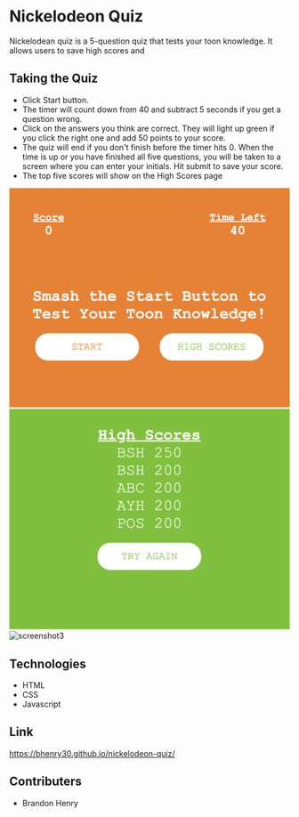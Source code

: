 # Nickelodeon Quiz

Nickelodean quiz is a 5-question quiz that tests your toon knowledge. It allows users to save high scores and 

## Taking the Quiz

* Click Start button.
* The timer will count down from 40 and subtract 5 seconds if you get a question wrong.
* Click on the answers you think are correct. They will light up green if you click the right one and add 50 points to your score.
* The quiz will end if you don't finish before the timer hits 0. When the time is up or you have finished all five questions, you will be taken to a screen where you can enter your initials. Hit submit to save your score.
* The top five scores will show on the High Scores page

![screenshot1](./assets/Photos/nick_home.png)
![screenshot2](./assets/Photos/nick_highscores.png)
![screenshot3](./assets/Photos/nick_submitscores.png)

## Technologies

* HTML
* CSS
* Javascript

## Link

https://bhenry30.github.io/nickelodeon-quiz/

## Contributers

* Brandon Henry